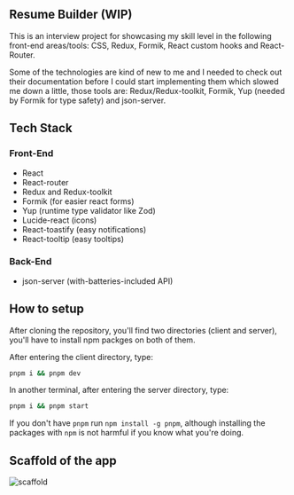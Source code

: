 ## Resume Builder (WIP)

This is an interview project for showcasing my skill level in the following
front-end areas/tools: CSS, Redux, Formik, React custom hooks and React-Router.

Some of the technologies are kind of new to me and I needed to check out their
documentation before I could start implementing them which slowed me down a
little, those tools are: Redux/Redux-toolkit, Formik, Yup (needed by Formik for
type safety) and json-server.

## Tech Stack

### Front-End

- React
- React-router
- Redux and Redux-toolkit
- Formik (for easier react forms)
- Yup (runtime type validator like Zod)
- Lucide-react (icons)
- React-toastify (easy notifications)
- React-tooltip (easy tooltips)

### Back-End

- json-server (with-batteries-included API)

## How to setup

After cloning the repository, you'll find two directories (client and server),
you'll have to install npm packges on both of them.

After entering the client directory, type:

```bash
pnpm i && pnpm dev
```

In another terminal, after entering the server directory, type:

```bash
pnpm i && pnpm start
```

If you don't have `pnpm` run `npm install -g pnpm`, although installing the
packages with `npm` is not harmful if you know what you're doing.

## Scaffold of the app

![scaffold](https://github.com/anasouardini/resumeBuilder/assets/114059811/6e3a272d-2643-47da-8960-3abe503e2f51)
